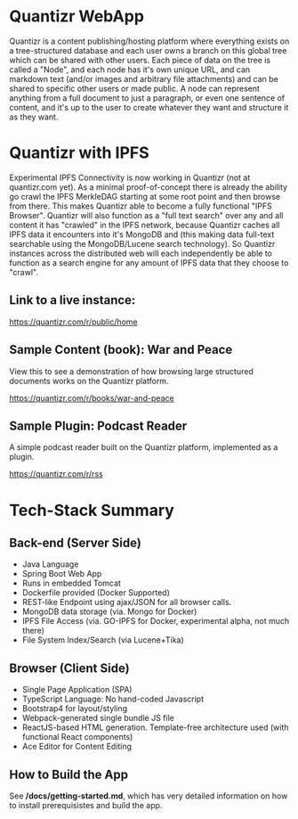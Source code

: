 # Quantizr WebApp

Quantizr is a content publishing/hosting platform where everything exists on a tree-structured database and each user owns a branch on this global tree which can be shared with other users. Each piece of data on the tree is called a "Node", and each node has it's own unique URL, and can markdown text (and/or images and arbitrary file attachments) and can be shared to specific other users or made public. A node can represent anything from a full document to just a paragraph, or even one sentence of content, and it's up to the user to create whatever they want and structure it as they want.

# Quantizr with IPFS

Experimental IPFS Connectivity is now working in Quantizr (not at quantizr.com yet). As a minimal proof-of-concept there is already the ability go crawl the IPFS MerkleDAG starting at some root point and then browse from there. This makes Quantizr able to become a fully functional "IPFS Browser". Quantizr will also function as a "full text search" over any and all content it has "crawled" in the IPFS network, because Quantizr caches all IPFS data it encounters into it's MongoDB and (this making data full-text searchable using the MongoDB/Lucene search technology). So Quantizr instances across the distributed web will each independently be able to function as a search engine for any amount of IPFS data that they choose to "crawl".

## Link to a live instance:

https://quantizr.com/r/public/home

## Sample Content (book): War and Peace

View this to see a demonstration of how browsing large structured documents works on the Quantizr platform.

https://quantizr.com/r/books/war-and-peace

## Sample Plugin: Podcast Reader

A simple podcast reader built on the Quantizr platform, implemented as a plugin.

https://quantizr.com/r/rss


# Tech-Stack Summary

## Back-end (Server Side)

* Java Language
* Spring Boot Web App
* Runs in embedded Tomcat
* Dockerfile provided (Docker Supported)
* REST-like Endpoint using ajax/JSON for all browser calls.
* MongoDB data storage (via. Mongo for Docker)
* IPFS File Access (via. GO-IPFS for Docker, experimental alpha, not much there)
* File System Index/Search (via Lucene+Tika)

## Browser (Client Side)

* Single Page Application (SPA)
* TypeScript Language: No hand-coded Javascript
* Bootstrap4 for layout/styling
* Webpack-generated single bundle JS file
* ReactJS-based HTML generation. Template-free architecture used (with functional React components)
* Ace Editor for Content Editing

## How to Build the App

See **/docs/getting-started.md**, which has very detailed information on how to install prerequisistes and build the app. 